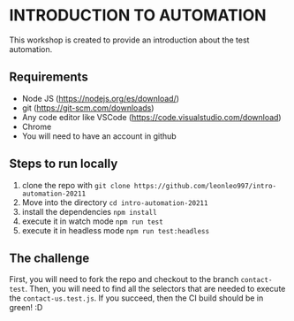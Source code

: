 # INTRODUCTION TO AUTOMATION

This workshop is created to provide an introduction about the test automation. 

## Requirements

* Node JS (https://nodejs.org/es/download/)
* git (https://git-scm.com/downloads)
* Any code editor like VSCode (https://code.visualstudio.com/download)
* Chrome
* You will need to have an account in github

## Steps to run locally

1. clone the repo with `git clone https://github.com/leonleo997/intro-automation-20211`
2. Move into the directory `cd intro-automation-20211`
3. install the dependencies `npm install`
4. execute it in watch mode `npm run test`
5. execute it in headless mode `npm run test:headless`

## The challenge

First, you will need to fork the repo and checkout to the branch `contact-test`. Then, you will need to find all the selectors that are needed to execute the `contact-us.test.js`. If you succeed, then the CI build should be in green! :D

